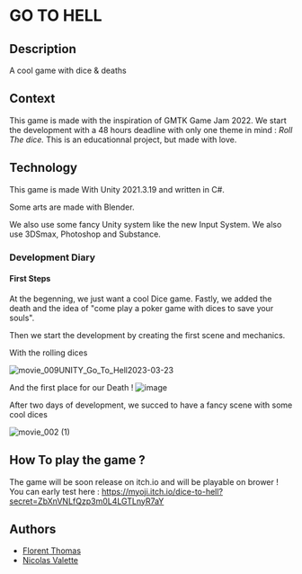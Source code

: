# GO TO HELL

## Description

A cool game with dice & deaths

## Context

This game is made with the inspiration of GMTK Game Jam 2022. We start the development with a 48 hours deadline with only one theme in mind : *Roll The dice.*
This is an educationnal project, but made with love.

## Technology

This game is made With Unity 2021.3.19 and written in C#.

Some arts are made with Blender.

We also use some fancy Unity system like the new Input System. We also use 3DSmax, Photoshop and Substance.

### Development Diary

#### First Steps
At the begenning, we just want a cool Dice game. Fastly, we added the death and the idea of "come play a poker game with dices to save your souls".

Then we start the development by creating the first scene and mechanics.

With the rolling dices 

![movie_009UNITY_Go_To_Hell2023-03-23](https://user-images.githubusercontent.com/88431570/227711319-4b38ae83-5424-4c11-8c07-0d502ac8dec6.gif)

And the first place for our Death !
![image](https://user-images.githubusercontent.com/88431570/227711098-9b917e89-dd4b-4672-bec0-bf068c4e9663.png)

After two days of development, we succed to have a fancy scene with some cool dices

![movie_002 (1)](https://user-images.githubusercontent.com/88431570/227711152-86c6c040-cb30-4dcc-a316-5bcbf76d426f.gif)


## How To play the game ?

The game will be soon release on itch.io and will be playable on brower !
You can early test here : https://myoji.itch.io/dice-to-hell?secret=ZbXnVNLfQzp3m0L4LGTLnyR7aY

## Authors

* [Florent Thomas](https://github.com/FloThomas80)
* [Nicolas Valette](https://github.com/NicolasValette)

